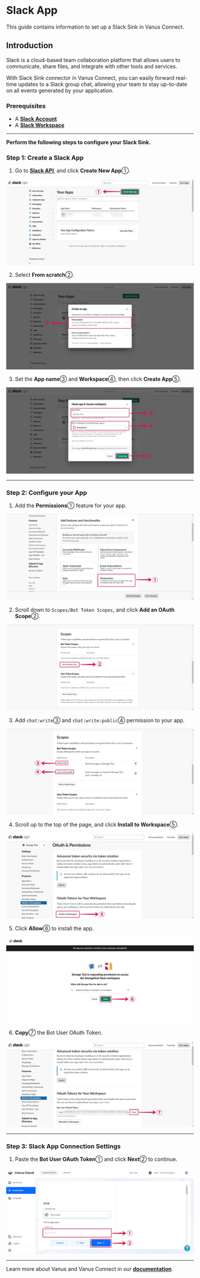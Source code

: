 # Slack App

This guide contains information to set up a Slack Sink in Vanus Connect.

## Introduction

Slack is a cloud-based team collaboration platform that allows users to communicate, share files, and integrate with other tools and services.

With Slack Sink connector in Vanus Connect, you can easily forward real-time updates to a Slack group chat, allowing your team to stay up-to-date on all events generated by your application.

### Prerequisites

- A [**Slack Account**](https://slack.com)
- A [**Slack Workspace**](https://slack.com/help/articles/206845317-Create-a-Slack-workspace)

---

**Perform the following steps to configure your Slack Sink.**

### Step 1: Create a Slack App

1. Go to [**Slack API**](https://api.slack.com/apps), and click **Create New App**①.

![slack-app-sink-1](images/slack-app-sink-1.webp)

2. Select **From scratch**②.

![slack-app-sink-2](images/slack-app-sink-2.webp)

3. Set the **App name**③ and **Workspace**④, then click **Create App**⑤.

![slack-app-sink-3](images/slack-app-sink-3.webp)

---

### Step 2: Configure your App

1. Add the **Permissions**① feature for your app.

![slack-app-sink-4](images/slack-app-sink-4.webp)

2. Scroll down to `Scopes/Bot Token Scopes`, and click **Add an OAuth Scope**②.

![slack-app-sink-5](images/slack-app-sink-5.webp)

3. Add `chat:write`③ and `chat:write:public`④ permission to your app.

![slack-app-sink-6](images/slack-app-sink-6.webp)

4. Scroll up to the top of the page, and click **Install to Workspace**⑤.

![slack-app-sink-7](images/slack-app-sink-7.webp)

5. Click **Allow**⑥ to install the app.

![slack-app-sink-8](images/slack-app-sink-8.webp)

6. **Copy**⑦ the Bot User OAuth Token.

![slack-app-sink-9](images/slack-app-sink-9.webp)

---

### Step 3: Slack App Connection Settings

1. Paste the **Bot User OAuth Token**① and click **Next**② to continue.

![slack-app-sink-10](images/slack-app-sink-10.webp)

---

Learn more about Vanus and Vanus Connect in our [**documentation**](https://docs.vanus.ai).
